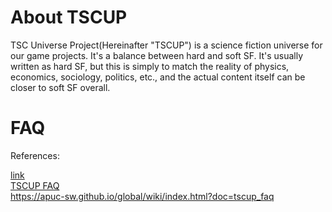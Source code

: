 # About TSCUP
TSC Universe Project(Hereinafter "TSCUP") is a science fiction universe for our game projects. It's a balance between hard and soft SF. It's usually written as hard SF, but this is simply to match the reality of physics, economics, sociology, politics, etc., and the actual content itself can be closer to soft SF overall.

# FAQ
References:
<div class="embedded-link-box">
    <a class="embedded-hyperlink" href="/global/wiki/index.html?doc=tscup_faq" target="_blank" rel="noopener noreferrer">
        <div class="embedded-link-icon">
            <span class="material-symbols-outlined">link</span>
        </div>
        <div class="embedded-link-content">
            <div class="embedded-link-title">TSCUP FAQ</div>
            <a href="/global/wiki/index.html?doc=tscup_faq" class="embedded-link-url">https://apuc-sw.github.io/global/wiki/index.html?doc=tscup_faq</a>
        </div>
    </a>
</div>
